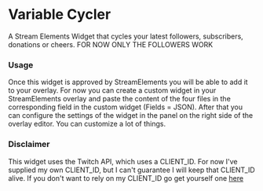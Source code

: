 # Variable Cycler
A Stream Elements Widget that cycles your latest followers, subscribers, donations or cheers.
FOR NOW ONLY THE FOLLOWERS WORK

### Usage
Once this widget is approved by StreamElements you will be able to add it to your overlay.
For now you can create a custom widget in your StreamElements overlay and paste the content of the four files in the corresponding field in the custom widget (Fields = JSON).
After that you can configure the settings of the widget in the panel on the right side of the overlay editor.
You can customize a lot of things.

### Disclaimer
This widget uses the Twitch API, which uses a CLIENT_ID. For now I've supplied my own CLIENT_ID, but I can't guarantee I will keep that CLIENT_ID alive.
If you don't want to rely on my CLIENT_ID go get yourself one [here](https://dev.twitch.tv/console/apps)
